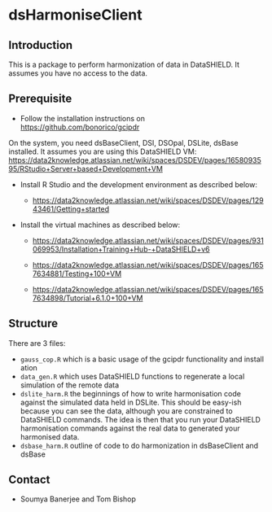 # dsHarmoniseClient

## Introduction

This is a package to perform harmonization of data in DataSHIELD. It assumes you have no access to the data.

## Prerequisite

* Follow the installation instructions on https://github.com/bonorico/gcipdr

On the system, you need dsBaseClient, DSI, DSOpal, DSLite, dsBase installed. It assumes you are using this DataSHIELD VM: https://data2knowledge.atlassian.net/wiki/spaces/DSDEV/pages/1658093595/RStudio+Server+based+Development+VM


* Install R Studio and the development environment as described below:

    * https://data2knowledge.atlassian.net/wiki/spaces/DSDEV/pages/12943461/Getting+started


* Install the virtual machines as described below:

    * https://data2knowledge.atlassian.net/wiki/spaces/DSDEV/pages/931069953/Installation+Training+Hub-+DataSHIELD+v6

    * https://data2knowledge.atlassian.net/wiki/spaces/DSDEV/pages/1657634881/Testing+100+VM

    * https://data2knowledge.atlassian.net/wiki/spaces/DSDEV/pages/1657634898/Tutorial+6.1.0+100+VM

## Structure

There are 3 files:

* `gauss_cop.R` which is a basic usage of the gcipdr functionality and install ation
* `data_gen.R` which uses DataSHIELD functions to regenerate a local simulation of the remote data
* `dslite_harm.R` the beginnings of how to write harmonisation code against the simulated data held in DSLite. This should be easy-ish because you can see the data, although you are constrained to DataSHIELD commands. The idea is then that you run your DataSHIELD harmonisation commands against the real data to generated your harmonised data. 
* `dsbase_harm.R` outline of code to do harmonization in dsBaseClient and dsBase


## Contact

* Soumya Banerjee and Tom Bishop
